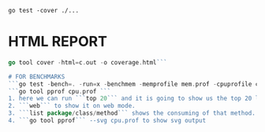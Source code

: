 ```go test -cover ./...```

# HTML REPORT
```go test -cover -coverprofile=c.out ./...
go tool cover -html=c.out -o coverage.html```

# FOR BENCHMARKS
```go test -bench=. -run=x -benchmem -memprofile mem.prof -cpuprofile cpu.prof -benchtime=5s```
```go tool pprof cpu.prof ```
1. here we can run ```top 20``` and it is going to show us the top 20 lines using the most cpu.
2. ```web``` to show it on web mode.
3. ```list package/class/method``` shows the consuming of that method.
4. ```go tool pprof``` --svg cpu.prof to show svg output